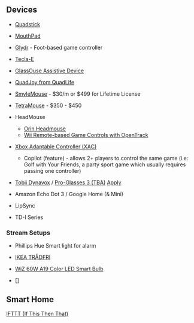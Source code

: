 ## Devices


* [Quadstick](https://www.quadstick.com/)

* [MouthPad](https://www.augmental.tech/)

* [Glydr](https://www.glydr.gg/) - Foot-based game controller

* [Tecla-E](https://gettecla.com/products/tecla-e)

* [GlassOuse Assistive Device](https://glassouse.com/product/glassouse-pro/)

* [QuadJoy from QuadLife](https://quad.life/products-builder/p/quadjoy4kit)

* [SmyleMouse](https://smylemouse.com/shop/) - $30/m or $499 for Lifetime License

* [TetraMouse](https://tetramouse.com/) - $350 - $450 

* HeadMouse
    * [Orin Headmouse](https://www.orin.com/access/headmouse/)
    * [Wii Remote-based Game Controls with OpenTrack](https://github.com/opentrack/opentrack/wiki/Wiimote-with-opentrack)


* [Xbox Adaptable Controller (XAC)](https://www.xbox.com/en-US/accessories/controllers/xbox-adaptive-controller)
    * Copilot (feature) - allows 2+ players to control the same game (i.e: Golf with Your Friends, a party sport game which usually requires passing one controller)

* [Tobii Dynavox](https://us.tobiidynavox.com/) / [Pro-Glasses 3 (TBA)](https://www.tobii.com/products/eye-trackers/wearables/tobii-pro-glasses-3) [Apply](https://www.tobii.com/products/eye-trackers/wearables/tobii-pro-glasses-3#form)

* Amazon Echo Dot 3 / Google Home (& Mini) 

* LipSync

* TD-I Series




### Stream Setups

* Phillips Hue
Smart light for alarm 

* [IKEA TRÅDFRI](https://www.ikea.com/us/en/p/tradfri-remote-control-kit-smart-wireless-dimmable-white-spectrum-40518741/)

* [WiZ 60W A19 Color LED Smart Bulb](https://a.co/d/36wihbs)

* []


## Smart Home

[IFTTT (If This Then That)](https://ifttt.com/plans)
